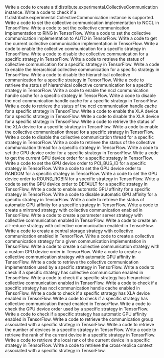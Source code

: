 Write a code to create a tf.distribute.experimental.CollectiveCommunication instance.
Write a code to check if a tf.distribute.experimental.CollectiveCommunication instance is supported.
Write a code to set the collective communication implementation to NCCL in TensorFlow.
Write a code to set the collective communication implementation to RING in TensorFlow.
Write a code to set the collective communication implementation to AUTO in TensorFlow.
Write a code to get the current collective communication implementation in TensorFlow.
Write a code to enable the collective communication for a specific strategy in TensorFlow.
Write a code to disable the collective communication for a specific strategy in TensorFlow.
Write a code to retrieve the status of collective communication for a specific strategy in TensorFlow.
Write a code to enable the hierarchical collective communication for a specific strategy in TensorFlow.
Write a code to disable the hierarchical collective communication for a specific strategy in TensorFlow.
Write a code to retrieve the status of hierarchical collective communication for a specific strategy in TensorFlow.
Write a code to enable the nccl communication handle cache for a specific strategy in TensorFlow.
Write a code to disable the nccl communication handle cache for a specific strategy in TensorFlow.
Write a code to retrieve the status of the nccl communication handle cache for a specific strategy in TensorFlow.
Write a code to enable the XLA device for a specific strategy in TensorFlow.
Write a code to disable the XLA device for a specific strategy in TensorFlow.
Write a code to retrieve the status of the XLA device for a specific strategy in TensorFlow.
Write a code to enable the collective communication thread for a specific strategy in TensorFlow.
Write a code to disable the collective communication thread for a specific strategy in TensorFlow.
Write a code to retrieve the status of the collective communication thread for a specific strategy in TensorFlow.
Write a code to set the GPU device order for a specific strategy in TensorFlow.
Write a code to get the current GPU device order for a specific strategy in TensorFlow.
Write a code to set the GPU device order to PCI_BUS_ID for a specific strategy in TensorFlow.
Write a code to set the GPU device order to RANDOM for a specific strategy in TensorFlow.
Write a code to set the GPU device order to ROUND_ROBIN for a specific strategy in TensorFlow.
Write a code to set the GPU device order to DEFAULT for a specific strategy in TensorFlow.
Write a code to enable automatic GPU affinity for a specific strategy in TensorFlow.
Write a code to disable automatic GPU affinity for a specific strategy in TensorFlow.
Write a code to retrieve the status of automatic GPU affinity for a specific strategy in TensorFlow.
Write a code to create a mirrored strategy with collective communication enabled in TensorFlow.
Write a code to create a parameter server strategy with collective communication enabled in TensorFlow.
Write a code to create an all-reduce strategy with collective communication enabled in TensorFlow.
Write a code to create a central storage strategy with collective communication enabled in TensorFlow.
Write a code to create a collective communication strategy for a given communication implementation in TensorFlow.
Write a code to create a collective communication strategy with a custom GPU device order in TensorFlow.
Write a code to create a collective communication strategy with automatic GPU affinity in TensorFlow.
Write a code to retrieve the collective communication implementation used by a specific strategy in TensorFlow.
Write a code to check if a specific strategy has collective communication enabled in TensorFlow.
Write a code to check if a specific strategy has hierarchical collective communication enabled in TensorFlow.
Write a code to check if a specific strategy has nccl communication handle cache enabled in TensorFlow.
Write a code to check if a specific strategy has XLA device enabled in TensorFlow.
Write a code to check if a specific strategy has collective communication thread enabled in TensorFlow.
Write a code to check the GPU device order used by a specific strategy in TensorFlow.
Write a code to check if a specific strategy has automatic GPU affinity enabled in TensorFlow.
Write a code to retrieve the communication group associated with a specific strategy in TensorFlow.
Write a code to retrieve the number of devices in a specific strategy in TensorFlow.
Write a code to retrieve the rank of the current device in a specific strategy in TensorFlow.
Write a code to retrieve the local rank of the current device in a specific strategy in TensorFlow.
Write a code to retrieve the cross-replica context associated with a specific strategy in TensorFlow.